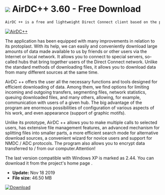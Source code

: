 # ![](https://cdn.softexe.net/static/icon/e/airdc-8851.png) AirDC++ 3.60 - Free Download

```sh
AirDC ++ is a free and lightweight Direct Connect client based on the popular StrongDC ++. It allows direct exchange of files between users of the network, giving access to a huge amount of software, games or multimedia.
```
[![AirDC++](https://gallery.dpcdn.pl/imgc/Tools/17546/g_-_420x350_1.5_-_x20130703235705_00.png)](https://softexe.net/win/internet/torrent-client/airdc:hhep.html)

The application has been equipped with many improvements in relation to its protoplast. With its help, we can easily and conveniently download large amounts of data made available to us by friends or other users via the Internet or local network. It allows you to connect to special servers, so-called hubs that bring together users of the Direct Connect network. Unlike the standard methods of downloading files, it allows you to download data from many different sources at the same time.
 
 AirDC ++ offers the user all the necessary functions and tools designed for efficient downloading of data. Among them, we find options for limiting incoming and outgoing transfers, segmenting files, network statistics, queuing downloaded files, and many others, allowing, for example, communication with users of a given hub. The big advantage of the program are enormous possibilities of configuration of various aspects of his work, and even appearance (support of graphic motifs). 
 
 Unlike its prototype, AirDC ++ allows you to make multiple calls to selected users, has extensive file management features, an advanced mechanism for splitting files into smaller parts, a more efficient search mode for alternative download sources, a convenient wizard for novice users and support for NMDC / ADC protocols. The program also allows you to encrypt data transferred to / from our computer.Attention!
 
 The last version compatible with Windows XP is marked as 2.44. You can download it from the project's home page .


- **Update:** Nov 18 2019
- **File size:** 46.50 MB

[![Download](https://cdn.softexe.net/static/img/download.png)](https://softexe.net/win/internet/torrent-client/airdc:hhep.html)

